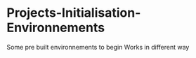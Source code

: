 # Projects-Initialisation-Environnements
Some pre built environnements to begin Works in different way 

